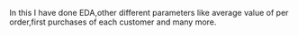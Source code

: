 In this I have done EDA,other different parameters like average value of per order,first purchases of each customer and many more.
